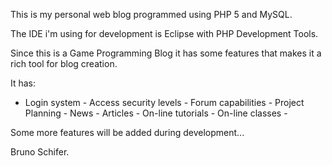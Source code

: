 This is my personal web blog programmed using PHP 5 and MySQL.

The IDE i'm using for development is Eclipse with PHP Development Tools.

Since this is a Game Programming Blog it has some features that makes it a rich tool for blog creation.

It has:

- Login system - Access security levels - Forum capabilities - Project Planning - News - Articles - On-line tutorials - On-line classes -

Some more features will be added during development...

Bruno Schifer.